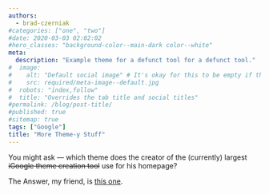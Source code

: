 ```yaml
---
authors:
  - brad-czerniak
#categories: ["one", "two"]
#date: 2020-03-03 02:02:02
#hero_classes: "background-color--main-dark color--white"
meta:
  description: "Example theme for a defunct tool for a defunct tool."
#  image:
#    alt: "Default social image" # It's okay for this to be empty if the image is decorative
#    src: required/meta-image--default.jpg
#  robots: "index,follow"
#  title: "Overrides the tab title and social titles"
#permalink: /blog/post-title/
#published: true
#sitemap: true
tags: ["Google"]
title: "More Theme-y Stuff"
---
```


You might ask — which theme does the creator of the (currently) largest <del>iGoogle theme creation tool</del> use for his
homepage?

The Answer, my friend, is [this one](http://www.google.com/ig?skin=http://www.hawidu.com/themes/hawidu/theme_template.xml).
